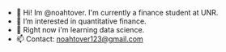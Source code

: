 - 👋 Hi! Im @noahtover. I'm currently a finance student at UNR.
- 👀 I’m interested in quantitative finance.
- 🌱 Right now i'm learning data science.
- 📫 Contact: noahtover123@gmail.com


